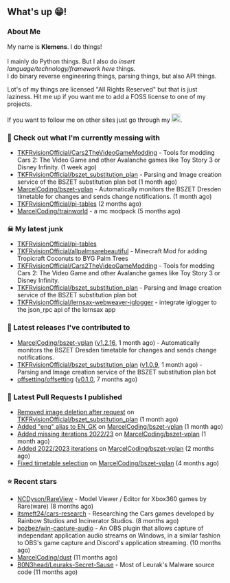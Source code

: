## What's up 😁!




### About Me

My name is **Klemens**. I do things!
<br><br>
I mainly do Python things. But I also do *insert language/technology/framework here* things.
<br>
I do binary reverse engineering things, parsing things, but also API things.

Lot's of my things are licensed "All Rights Reserved" but that is just laziness. Hit me up if you want me to add a FOSS license to one of my projects.

If you want to follow me on other sites just go through my [<img alt="linktree" width="20px" src="https://res.cloudinary.com/crunchbase-production/image/upload/c_lpad,f_auto,q_auto:eco,dpr_1/h90nveymaytblh5fldz8" />](https://linktr.ee/tkfrvision).

### 🥴 Check out what I'm currently messing with

- [TKFRvisionOfficial/Cars2TheVideoGameModding](https://github.com/TKFRvisionOfficial/Cars2TheVideoGameModding) - Tools for modding Cars 2: The Video Game and other Avalanche games like Toy Story 3 or Disney Infinity. (1 week ago)
- [TKFRvisionOfficial/bszet_substitution_plan](https://github.com/TKFRvisionOfficial/bszet_substitution_plan) - Parsing and Image creation service of the BSZET substitution plan bot (1 month ago)
- [MarcelCoding/bszet-vplan](https://github.com/MarcelCoding/bszet-vplan) - Automatically monitors the BSZET Dresden timetable for changes and sends change notifications.  (1 month ago)
- [TKFRvisionOfficial/pi-tables](https://github.com/TKFRvisionOfficial/pi-tables) (2 months ago)
- [MarcelCoding/trainworld](https://github.com/MarcelCoding/trainworld) - a mc modpack (5 months ago)

### ☠ My latest junk

- [TKFRvisionOfficial/pi-tables](https://github.com/TKFRvisionOfficial/pi-tables)
- [TKFRvisionOfficial/allpalmsarebeautiful](https://github.com/TKFRvisionOfficial/allpalmsarebeautiful) - Minecraft Mod for adding Tropicraft Coconuts to BYG Palm Trees
- [TKFRvisionOfficial/Cars2TheVideoGameModding](https://github.com/TKFRvisionOfficial/Cars2TheVideoGameModding) - Tools for modding Cars 2: The Video Game and other Avalanche games like Toy Story 3 or Disney Infinity.
- [TKFRvisionOfficial/bszet_substitution_plan](https://github.com/TKFRvisionOfficial/bszet_substitution_plan) - Parsing and Image creation service of the BSZET substitution plan bot
- [TKFRvisionOfficial/lernsax-webweaver-iglogger](https://github.com/TKFRvisionOfficial/lernsax-webweaver-iglogger) - integrate iglogger to the json_rpc api of the lernsax app

### 🔭 Latest releases I've contributed to

- [MarcelCoding/bszet-vplan](https://github.com/MarcelCoding/bszet-vplan) ([v1.2.16](https://github.com/MarcelCoding/bszet-vplan/releases/tag/v1.2.16), 1 month ago) - Automatically monitors the BSZET Dresden timetable for changes and sends change notifications. 
- [TKFRvisionOfficial/bszet_substitution_plan](https://github.com/TKFRvisionOfficial/bszet_substitution_plan) ([v1.0.9](https://github.com/TKFRvisionOfficial/bszet_substitution_plan/releases/tag/v1.0.9), 1 month ago) - Parsing and Image creation service of the BSZET substitution plan bot
- [offsetting/offsetting](https://github.com/offsetting/offsetting) ([v0.1.0](https://github.com/offsetting/offsetting/releases/tag/v0.1.0), 7 months ago)

### 🔨 Latest Pull Requests I published

- [Removed image deletion after request](https://github.com/TKFRvisionOfficial/bszet_substitution_plan/pull/52) on [TKFRvisionOfficial/bszet_substitution_plan](https://github.com/TKFRvisionOfficial/bszet_substitution_plan) (1 month ago)
- [Added &#34;eng&#34; alias to EN_GK](https://github.com/MarcelCoding/bszet-vplan/pull/154) on [MarcelCoding/bszet-vplan](https://github.com/MarcelCoding/bszet-vplan) (1 month ago)
- [Added missing iterations 2022/23](https://github.com/MarcelCoding/bszet-vplan/pull/152) on [MarcelCoding/bszet-vplan](https://github.com/MarcelCoding/bszet-vplan) (1 month ago)
- [Added 2022/2023 iterations](https://github.com/MarcelCoding/bszet-vplan/pull/136) on [MarcelCoding/bszet-vplan](https://github.com/MarcelCoding/bszet-vplan) (2 months ago)
- [Fixed timetable selection](https://github.com/MarcelCoding/bszet-vplan/pull/134) on [MarcelCoding/bszet-vplan](https://github.com/MarcelCoding/bszet-vplan) (4 months ago)

### ⭐ Recent stars

- [NCDyson/RareView](https://github.com/NCDyson/RareView) - Model Viewer / Editor for Xbox360 games by Rare(ware) (8 months ago)
- [itsmeft24/cars-research](https://github.com/itsmeft24/cars-research) - Researching the Cars games developed by Rainbow Studios and Incinerator Studios. (8 months ago)
- [bozbez/win-capture-audio](https://github.com/bozbez/win-capture-audio) - An OBS plugin that allows capture of independant application audio streams on Windows, in a similar fashion to OBS&#39;s game capture and Discord&#39;s application streaming. (10 months ago)
- [MarcelCoding/dust](https://github.com/MarcelCoding/dust) (11 months ago)
- [B0N3head/Leuraks-Secret-Sause](https://github.com/B0N3head/Leuraks-Secret-Sause) - Most of Leurak&#39;s Malware source code (11 months ago)
